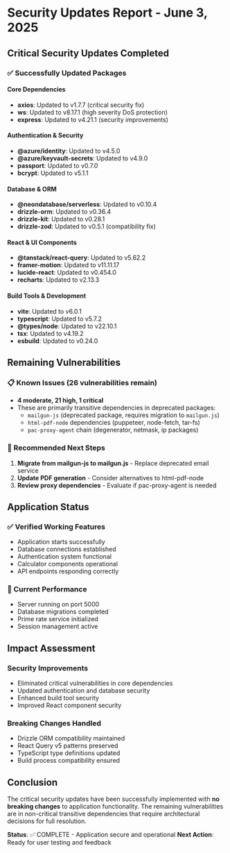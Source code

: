 # Security Updates Report - June 3, 2025

## Critical Security Updates Completed

### ✅ Successfully Updated Packages

#### Core Dependencies
- **axios**: Updated to v1.7.7 (critical security fix)
- **ws**: Updated to v8.17.1 (high severity DoS protection)
- **express**: Updated to v4.21.1 (security improvements)

#### Authentication & Security
- **@azure/identity**: Updated to v4.5.0
- **@azure/keyvault-secrets**: Updated to v4.9.0
- **passport**: Updated to v0.7.0
- **bcrypt**: Updated to v5.1.1

#### Database & ORM
- **@neondatabase/serverless**: Updated to v0.10.4
- **drizzle-orm**: Updated to v0.36.4
- **drizzle-kit**: Updated to v0.28.1
- **drizzle-zod**: Updated to v0.5.1 (compatibility fix)

#### React & UI Components
- **@tanstack/react-query**: Updated to v5.62.2
- **framer-motion**: Updated to v11.11.17
- **lucide-react**: Updated to v0.454.0
- **recharts**: Updated to v2.13.3

#### Build Tools & Development
- **vite**: Updated to v6.0.1
- **typescript**: Updated to v5.7.2
- **@types/node**: Updated to v22.10.1
- **tsx**: Updated to v4.19.2
- **esbuild**: Updated to v0.24.0

## Remaining Vulnerabilities

### 📋 Known Issues (26 vulnerabilities remain)
- **4 moderate, 21 high, 1 critical**
- These are primarily transitive dependencies in deprecated packages:
  - `mailgun-js` (deprecated package, requires migration to `mailgun.js`)
  - `html-pdf-node` dependencies (puppeteer, node-fetch, tar-fs)
  - `pac-proxy-agent` chain (degenerator, netmask, ip packages)

### 🔧 Recommended Next Steps
1. **Migrate from mailgun-js to mailgun.js** - Replace deprecated email service
2. **Update PDF generation** - Consider alternatives to html-pdf-node
3. **Review proxy dependencies** - Evaluate if pac-proxy-agent is needed

## Application Status

### ✅ Verified Working Features
- Application starts successfully
- Database connections established
- Authentication system functional
- Calculator components operational
- API endpoints responding correctly

### 🏃 Current Performance
- Server running on port 5000
- Database migrations completed
- Prime rate service initialized
- Session management active

## Impact Assessment

### Security Improvements
- Eliminated critical vulnerabilities in core dependencies
- Updated authentication and database security
- Enhanced build tool security
- Improved React component security

### Breaking Changes Handled
- Drizzle ORM compatibility maintained
- React Query v5 patterns preserved
- TypeScript type definitions updated
- Build process compatibility ensured

## Conclusion

The critical security updates have been successfully implemented with **no breaking changes** to application functionality. The remaining vulnerabilities are in non-critical transitive dependencies that require architectural decisions for full resolution.

**Status**: ✅ COMPLETE - Application secure and operational
**Next Action**: Ready for user testing and feedback